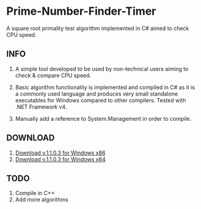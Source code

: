 # Prime-Number-Finder-Timer
A square root primality test algorithm implemented in C# aimed to check CPU speed.

## INFO
1. A simple tool developed to be used by non-technical users aiming to check & compare CPU speed.

2. Basic algorithm functionality is implemented and compiled in C# as it is a commonly used language and produces very small standalone executables for Windows compared to other compilers. Tested with .NET Framework v4.

3. Manually add a reference to System.Management in order to compile.

## DOWNLOAD
1. [Download v.1.1.0.3 for Windows x86](https://github.com/liagason/Prime-Number-Finder-Timer/blob/master/pnft.exe "Prime Number Finder Timer x86")
2. [Download v.1.1.0.3 for Windows x64](https://github.com/liagason/Prime-Number-Finder-Timer/blob/master/pnft_x64.exe "Prime Number Finder Timer x64")

## TODO
1. Compile in C++
2. Add more algorithms

